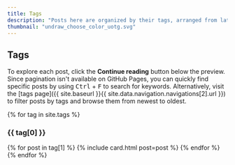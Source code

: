 ```yaml
---
title: Tags
description: "Posts here are organized by their tags, arranged from latest to olders. Note: This site uses GitHub Pages and Jekyll pagination isn't supported on GitHub Pages."
thumbnail: "undraw_choose_color_uotg.svg"
---
```


## Tags

To explore each post, click the **Continue reading** button below the preview. Since pagination isn't available on GitHub Pages, you can quickly find specific posts by using <kbd>Ctrl</kbd> + <kbd>F</kbd> to search for keywords. Alternatively, visit the [tags page]({{ site.baseurl }}{{ site.data.navigation.navigations[2].url }}) to filter posts by tags and browse them from newest to oldest.

{% for tag in site.tags %}
  <div class="py-5">
    <h3 id="{{ tag[0] | slugize }}" class="pb-2 border-bottom">{{ tag[0] }}</h3>
    <div class="row row-cols-1 row-cols-md-3 g-4 py-5">
      {% for post in tag[1] %}
      {% include card.html post=post %}
      {% endfor %}
    </div>
  </div>
{% endfor %}